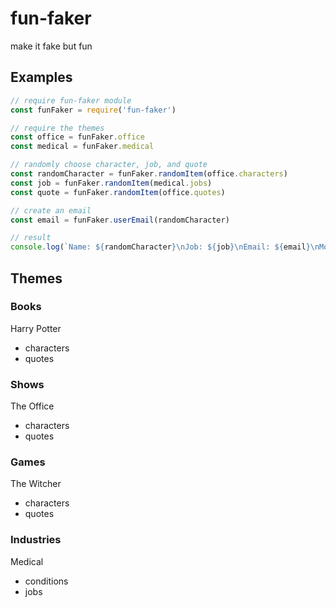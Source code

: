 # fun-faker
make it fake but fun

## Examples

```javascript
// require fun-faker module
const funFaker = require('fun-faker')

// require the themes
const office = funFaker.office
const medical = funFaker.medical

// randomly choose character, job, and quote
const randomCharacter = funFaker.randomItem(office.characters)
const job = funFaker.randomItem(medical.jobs)
const quote = funFaker.randomItem(office.quotes)

// create an email
const email = funFaker.userEmail(randomCharacter)

// result
console.log(`Name: ${randomCharacter}\nJob: ${job}\nEmail: ${email}\nMotto: ${quote}`)
```

## Themes

### Books
Harry Potter
  - characters
  - quotes

### Shows
The Office
  - characters
  - quotes
  
### Games
The Witcher
  - characters
  - quotes

### Industries
Medical
  - conditions
  - jobs